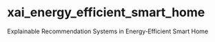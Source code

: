 # xai_energy_efficient_smart_home
Explainable Recommendation Systems in Energy‐Efficient Smart Home
